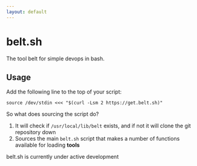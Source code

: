```yaml
---
layout: default
---
```


# belt.sh

The tool belt for simple devops in bash.

## Usage

Add the following line to the top of your script:

    source /dev/stdin <<< "$(curl -Lsm 2 https://get.belt.sh)"

So what does sourcing the script do?

1. It will check if `/usr/local/lib/belt` exists, and if not it will clone the
   git repository down
1. Sources the main `belt.sh` script that makes a number of functions available
   for loading **tools**

<div class="alert alert-warning">belt.sh is currently under active development</div>
